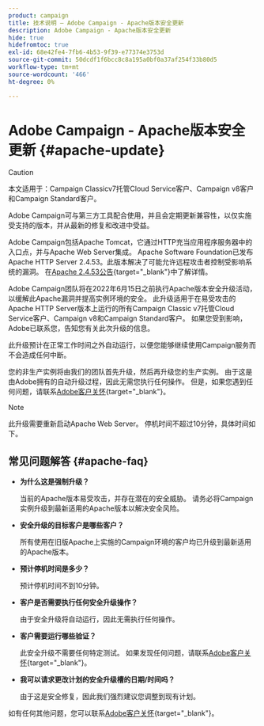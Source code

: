 ```yaml
---
product: campaign
title: 技术说明 — Adobe Campaign - Apache版本安全更新
description: Adobe Campaign - Apache版本安全更新
hide: true
hidefromtoc: true
exl-id: 68e42fe4-7fb6-4b53-9f39-e77374e3753d
source-git-commit: 50dcdf1f6bcc8c8a195a0bf0a37af254f33b80d5
workflow-type: tm+mt
source-wordcount: '466'
ht-degree: 0%

---
```


# Adobe Campaign - Apache版本安全更新 {#apache-update}

>[!CAUTION]
>本文适用于：Campaign Classicv7托管Cloud Service客户、Campaign v8客户和Campaign Standard客户。

Adobe Campaign可与第三方工具配合使用，并且会定期更新兼容性，以仅实施受支持的版本，并从最新的修复和改进中受益。

Adobe Campaign包括Apache Tomcat，它通过HTTP充当应用程序服务器中的入口点，并与Apache Web Server集成。 Apache Software Foundation已发布Apache HTTP Server 2.4.53。此版本解决了可能允许远程攻击者控制受影响系统的漏洞。 在[Apache 2.4.53公告](https://downloads.apache.org/httpd/Announcement2.4.html){target="_blank"}中了解详情。

Adobe Campaign团队将在2022年6月15日之前执行Apache版本安全升级活动&#x200B;**&#x200B;**，以缓解此Apache漏洞并提高实例环境的安全。 此升级适用于在易受攻击的Apache HTTP Server版本上运行的所有Campaign Classic v7托管Cloud Service客户、Campaign v8和Campaign Standard客户。 如果您受到影响，Adobe已联系您，告知您有关此次升级的信息。

此升级预计在正常工作时间之外自动运行，以便您能够继续使用Campaign服务而不会造成任何中断。

您的非生产实例将由我们的团队首先升级，然后再升级您的生产实例。 由于这是由Adobe拥有的自动升级过程，因此无需您执行任何操作。 但是，如果您遇到任何问题，请联系[Adobe客户关怀](https://experienceleague.adobe.com/?support-solution=Campaign#support){target="_blank"}。


>[!NOTE]
>此升级需要重新启动Apache Web Server。 停机时间不超过10分钟，具体时间如下。
> 

## 常见问题解答 {#apache-faq}

* **为什么这是强制升级？**

  当前的Apache版本易受攻击，并存在潜在的安全威胁。 请务必将Campaign实例升级到最新适用的Apache版本以解决安全风险。


* **安全升级的目标客户是哪些客户？**

  所有使用在旧版Apache上实施的Campaign环境的客户均已升级到最新适用的Apache版本。

* **预计停机时间是多少？**

  预计停机时间不到10分钟。

* **客户是否需要执行任何安全升级操作？**

  由于安全升级将自动运行，因此无需执行任何操作。

* **客户需要运行哪些验证？**

  此安全升级不需要任何特定测试。 如果发现任何问题，请联系[Adobe客户关怀](https://experienceleague.adobe.com/?support-solution=Campaign#support){target="_blank"}。


* **我可以请求更改计划的安全升级槽的日期/时间吗？**

  由于这是安全修复，因此我们强烈建议您调整到现有计划。


如有任何其他问题，您可以联系[Adobe客户关怀](https://experienceleague.adobe.com/?support-solution=Campaign#support){target="_blank"}。
